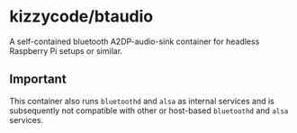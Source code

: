 # kizzycode/btaudio

A self-contained bluetooth A2DP-audio-sink container for headless Raspberry Pi setups or similar.

## Important
This container also runs `bluetoothd` and `alsa` as internal services and is subsequently not compatible with other or
host-based `bluetoothd` and `alsa` services.
